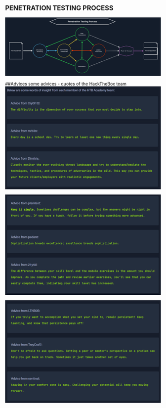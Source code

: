 ## PENETRATION TESTING PROCESS  

!["Étapes d'un pentest"](../../Ressources/IMG/0-PT-Process.png)

##Advices
 some advices - quotes of the HackTheBox team
!["Étapes d'un pentest"](../../Ressources/IMG/0-PT-Process-Advice1.png)

!["Étapes d'un pentest"](../../Ressources/IMG/0-PT-Process-Advice2.png)

!["Étapes d'un pentest"](../../Ressources/IMG/0-PT-Process-Advice3.png)